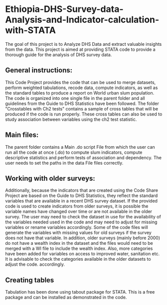 # Ethiopia-DHS-Survey-data-Analysis-and-Indicator-calculation-with-STATA
The goal of this project is to Analyze DHS Data and extract valuable insights from the data. 
This project is aimed at providing STATA code to provide a thorough guide for the analysis of DHS survey data. 

## General instructions:
This Code Project provides the code that can be used to merge datasets, perform weighted tabulations, recode data, compute indicators, as well as the standard tables to produce a report on World urban slum population. The code is organized into one single file in the parent folder and all guidelines from the Guide to DHS Statistics have been followed.  The folder "Crosstables with Ch2 tests" contains a sample of cross tables that will be produced if the code is run properly. These cross tables can also be used to study association between variables using the ch2 test statistic.  

## Main files:
The parent folder contains a Main .do script File from which the user can run all the code at once (.do) to compute slum indicators, compute descriptive statistics and perform tests of association and dependency. The user needs to set the paths in the data File files correctly. 

## Working with older surveys:
Additionally, because the indicators that are created using the Code Share Project are based on the Guide to DHS Statistics, they reflect the standard variables that are available in a recent DHS survey dataset. If the provided code is used to create indicators from older surveys, it is possible the variable names have changed over time or are not available in the older survey. The user may need to check the dataset in use for the availability of the variables needed used in the code and may need to adjust for missing variables or rename variables accordingly. Some of the code files will generate the variables with missing values for old surveys if the survey does not have that variable. 
In addition, older surveys (mainly before 2000) do not have a wealth index in the dataset and the files would need to be merged with a WI file to include the wealth index. Also, more categories have been added for variables on access to improved water, sanitation etc. It is advisable to check the categories available in the older datasets to adjust the code.
accordingly. 

## Creating tables 
Tabulation has been done using tabout package for STATA. This is a free package and can be installed as demonstrated in the code. 
